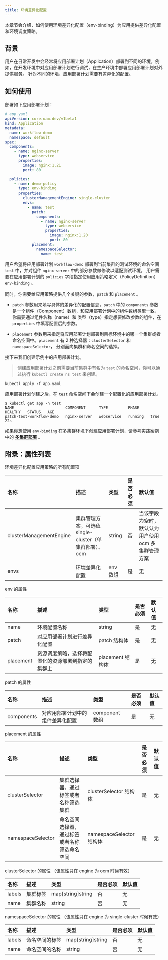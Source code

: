 ```yaml
---
title: 环境差异化配置
---
```


本章节会介绍，如何使用环境差异化配置（env-binding）为应用提供差异化配置和环境调度策略。

## 背景

用户在日常开发中会经常将应用部署计划（Application）部署到不同的环境。例如，在开发环境中对应用部署计划进行调试，在生产环境中部署应用部署计划对外提供服务。
针对不同的环境，应用部署计划需要有差异化的配置。

## 如何使用

部署如下应用部署计划：

```yaml
# app.yaml
apiVersion: core.oam.dev/v1beta1
kind: Application
metadata:
  name: workflow-demo
  namespace: default
spec:
  components:
    - name: nginx-server
      type: webservice
      properties:
        image: nginx:1.21
        port: 80

  policies:
    - name: demo-policy
      type: env-binding
      properties:
        clusterManagementEngine: single-cluster
        envs:
          - name: test
            patch:
              components:
                - name: nginx-server
                  type: webservice
                  properties:
                    image: nginx:1.20
                    port: 80
            placement:
              namespaceSelector:
                name: test
```

用户希望将应用部署计划 `workflow-demo` 部署到当前集群的测试环境的命名空间 `test` 中，并对组件 `nginx-server` 中的部分参数做修改以适配测试环境。
用户需要在应用部署计划的 `policies` 字段指定使用应用策略定义（PolicyDefinition） `env-binding` 。

同时，你需要给应用策略提供几个关键的参数，`patch` 和 `placement` 。

- `patch` 参数用来填写具体的差异化的配置信息，`patch` 中的 `components` 参数是一个组件（Component）数组，和应用部署计划中的组件数组类型一致，
  你需要通过组件名称（name）和 类型（type）指定想要修改参数的组件，在 `properties` 中填写配置后的参数。


- `placement` 参数用来指定将应用部署计划部署到目标环境中的哪一个集群或者命名空间中。`placement` 有 2 种选择器：`clusterSelector` 和 `namespaceSelector`，
   分别面向集群和命名空间的选择。

接下来我们创建示例中的应用部署计划。

> 创建应用部署计划之前需要当前集群中有名为 `test` 的命名空间，你可以通过执行 `kubectl create ns test` 来创建。

```shell
kubectl apply -f app.yaml
```

应用部署计划创建之后，在 `test` 命名空间下会创建一个配置化的应用部署计划。

```shell
$ kubectl get app -n test
NAME                       COMPONENT      TYPE         PHASE     HEALTHY   STATUS   AGE
patch-test-workflow-demo   nginx-server   webservice   running   true               22s
```

如果你想使用 `env-binding` 在多集群环境下创建应用部署计划，请参考实践案例中的 **[多集群部署](../../case-studies/workflow-with-ocm)** 。

## 附录：属性列表

环境差异化配置应用策略的所有配置项 

名称 | 描述 | 类型 | 是否必须 | 默认值
:---------- | :----------- | :----------- | :----------- | :-----------
clusterManagementEngine|集群管理方案，可选值 single-cluster（单集群部署）、ocm|string|否|当该字段为空时，默认认为用户使用 ocm 多集群管理方案
envs|环境差异化配置| env 数组|是|无

env 的属性

名称 | 描述 | 类型 | 是否必须 | 默认值
:----------- | :------------ | :------------ | :------------ | :------------ 
name|环境配置名称|string|是|无
patch|对应用部署计划进行差异化配置|patch 结构体|是|无
placement|资源调度策略，选择将配置化的资源部署到指定的集群上| placement 结构体|是|无

patch 的属性

名称 | 描述 | 类型 | 是否必须 | 默认值
:----------- | :------------ | :------------ | :------------ | :------------ 
components|对应用部署计划中的组件差异化配置| component 数组|是|无

placement 的属性

名称 | 描述 | 类型 | 是否必须 | 默认值
:----------- | :------------ | :------------ | :------------ | :------------ 
clusterSelector|集群选择器，通过标签或者名称筛选集群| clusterSelector 结构体|是|无
namespaceSelector|命名空间选择器，通过标签或者名称筛选命名空间| namespaceSelector 结构体|是|无

clusterSelector 的属性 （该属性只在 engine 为 ocm 时候有效）

名称 | 描述 | 类型 | 是否必须 | 默认值
:----------- | :------------ | :------------ | :------------ | :------------
labels |集群标签| map[string]string |否|无
name |集群名称| string |否|无

namespaceSelector 的属性 （该属性只在 engine 为 single-cluster 时候有效）

名称 | 描述 | 类型 | 是否必须 | 默认值
:----------- | :------------ | :------------ | :------------ | :------------
labels |命名空间的标签| map[string]string |否|无
name |命名空间的名称| string |否|无
